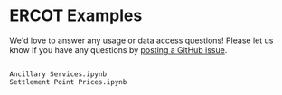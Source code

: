 # ERCOT Examples
We'd love to answer any usage or data access questions! Please let us know if you have any questions by [posting a GitHub issue](https://github.com/gridstatus/gridstatus/issues).

```{toctree}

Ancillary Services.ipynb
Settlement Point Prices.ipynb

```
